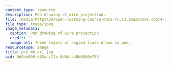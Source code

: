 ```yaml
---
content_type: resource
description: Pen drawing of wire projection.
file: /media/https%3A/open-learning-course-data-rc.s3.amazonaws.com/4-111-introduction-to-architecture-environmental-design-spring-2014/9d5da999d92ac17a0d64c40b6080e759_pen_mh_ex1.jpg
file_type: image/jpeg
image_metadata:
  caption: Pen drawing of wire projection.
  credit: ''
  image-alt: Three layers of angled lines drawn in pen.
resourcetype: Image
title: pen_mh_ex1.jpg
uid: 9d5da999-d92a-c17a-0d64-c40b6080e759
---
```

